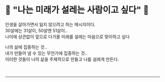 # 👻 "나는 미래가 설레는 사람이고 싶다" 🎉

인생을 살아가면서 잃지 않으려고 하는 메시지이다.<br>
30살에는 31살이, 50살엔 51살이..<br>
나이에 상관없이 앞으로 다가올 미래를 설레는 마음으로 맞이하고 싶다<br>

나의 삶에 집중하는 것..<br>
내가 만들어 낼 수 있는 무언가에 집중하는 것..<br>
이러한 것들이 나의 삶을 주체적으로 만들고 나를 설레게 만든다.<br>
<br>
<br>
___

